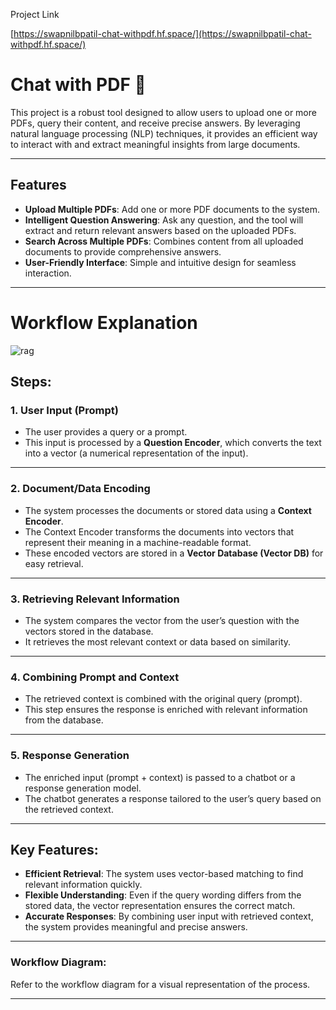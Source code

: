 Project Link

[https://swapnilbpatil-chat-withpdf.hf.space/](https://swapnilbpatil-chat-withpdf.hf.space/)


# Chat with PDF  📑

This project is a robust tool designed to allow users to upload one or more PDFs, query their content, and receive precise answers. By leveraging natural language processing (NLP) techniques, it provides an efficient way to interact with and extract meaningful insights from large documents.

---

## Features

- **Upload Multiple PDFs**: Add one or more PDF documents to the system.
- **Intelligent Question Answering**: Ask any question, and the tool will extract and return relevant answers based on the uploaded PDFs.
- **Search Across Multiple PDFs**: Combines content from all uploaded documents to provide comprehensive answers.
- **User-Friendly Interface**: Simple and intuitive design for seamless interaction.

---

# Workflow Explanation


![rag](https://github.com/user-attachments/assets/05cde9c3-76bd-4107-82b9-c8ace5563053)


## Steps:

### 1. **User Input (Prompt)**  
   - The user provides a query or a prompt.  
   - This input is processed by a **Question Encoder**, which converts the text into a vector (a numerical representation of the input).

---

### 2. **Document/Data Encoding**  
   - The system processes the documents or stored data using a **Context Encoder**.  
   - The Context Encoder transforms the documents into vectors that represent their meaning in a machine-readable format.  
   - These encoded vectors are stored in a **Vector Database (Vector DB)** for easy retrieval.

---

### 3. **Retrieving Relevant Information**  
   - The system compares the vector from the user’s question with the vectors stored in the database.  
   - It retrieves the most relevant context or data based on similarity.

---

### 4. **Combining Prompt and Context**  
   - The retrieved context is combined with the original query (prompt).  
   - This step ensures the response is enriched with relevant information from the database.

---

### 5. **Response Generation**  
   - The enriched input (prompt + context) is passed to a chatbot or a response generation model.  
   - The chatbot generates a response tailored to the user’s query based on the retrieved context.

---

## Key Features:
- **Efficient Retrieval**: The system uses vector-based matching to find relevant information quickly.  
- **Flexible Understanding**: Even if the query wording differs from the stored data, the vector representation ensures the correct match.  
- **Accurate Responses**: By combining user input with retrieved context, the system provides meaningful and precise answers.

---

### Workflow Diagram:
Refer to the workflow diagram for a visual representation of the process.


---
